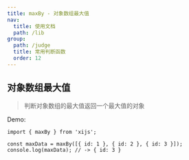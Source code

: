 ```yaml
---
title: maxBy - 对象数组最大值
nav:
  title: 使用文档
  path: /lib
group:
  path: /judge
  title: 常用判断函数
  order: 12
---
```


## 对象数组最大值

> 判断对象数组的最大值返回一个最大值的对象

Demo:

```tsx | pure
import { maxBy } from 'xijs';

const maxData = maxBy([{ id: 1 }, { id: 2 }, { id: 3 }]);
console.log(maxData); // -> { id: 3 }
```
